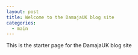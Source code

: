 ```yaml
---
layout: post
title: Welcome to the DamajaUK blog site
categories:
  - main
---
```


This is the starter page for the DamajaUK blog site
